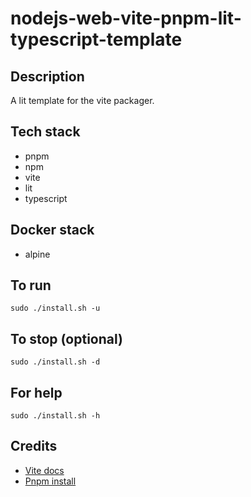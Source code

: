 # nodejs-web-vite-pnpm-lit-typescript-template

## Description
A lit template for the vite packager.

## Tech stack
- pnpm
- npm
- vite
- lit
- typescript

## Docker stack
- alpine

## To run
`sudo ./install.sh -u`

## To stop (optional)
`sudo ./install.sh -d`

## For help
`sudo ./install.sh -h`

## Credits
- [Vite docs](https://vitejs.dev/guide/)
- [Pnpm install](https://pnpm.io/installation)
